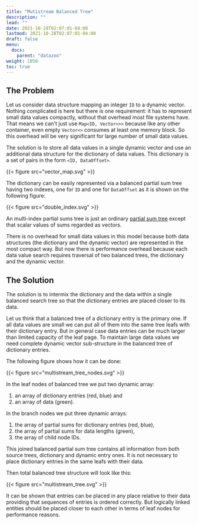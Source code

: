 ```yaml
---
title: "Mutistream Balanced Tree"
description: ""
lead: ""
date: 2021-10-28T02:07:01-04:00
lastmod: 2021-10-28T02:07:01-04:00
draft: false
menu: 
  docs:
    parent: "datazoo"
weight: 1050
toc: true
---
```



## The Problem 

Let us consider data structure mapping an integer `ID` to a dynamic vector. Nothing complicated is here but there is one requirement: it has to represent small data values compactly, without that overhead most file systems have. That means we can't just use `Map<ID, Vector<>>` because like any other container, even empty `Vector<>` consumes at least one memory block. So this overhead will be very significant for large number of small data values.

The solution is to store all data values in a single dynamic vector and use an additional data structure for the dictionary of data values. This dictionary is a set of pairs in the form `<ID, DataOffset>`.

 {{< figure src="vector_map.svg" >}}

The dictionary can be easily represented via a balanced partial sum tree having two indexes, one for `ID` and one for `DataOffset` as it is shown on the following figure: 

 {{< figure src="double_index.svg" >}}

An multi-index partial sums tree is just an ordinary [partial sum tree](/docs/data-zoo/partial-sum-tree) except that scalar values of sums regarded as vectors.

There is no overhead for small data values in this model because both data structures (the dictionary and the dynamic vector) are represented in the most compact way. But now there is performance overhead because each data value search requires traversal of two balanced trees, the dictionary and the dynamic vector.

## The Solution

The solution is to intermix the dictionary and the data within a single balanced search tree so that the dictionary entries are placed closer to its data. 

Let us think that a balanced tree of a dictionary entry is the primary one. If all data values are small we can put all of them into the same tree leafs with their dictionary entry. But in general case data entries can be much larger than limited capacity of the leaf page. To maintain large data values we need complete dynamic vector sub-structure in the balanced tree of dictionary entries.

The following figure shows how it can be done:

 {{< figure src="multistream_tree_nodes.svg" >}}

In the leaf nodes of balanced tree we put two dynamic array: 

1. an array of dictionary entries (red, blue) and
2. an array of data (green). 

In the branch nodes we put three dynamic arrays: 

1. the array of partial sums for dictionary entries (red, blue), 
2. the array of partial sums for data lengths (green),
3. the array of child node IDs.

This joined balanced partial sum tree contains all information from both source trees, dictionary and dynamic entry ones. It is not necessary to place dictionary entries in the same leafs with their data. 

Then total balanced tree structure will look like this: 

 {{< figure src="multistream_tree.svg" >}}

It can be shown that entries can be placed in any place relative to their data providing that sequences of entries is ordered correctly. But logically linked entities should be placed closer to each other in terms of leaf nodes for performance reasons. 
